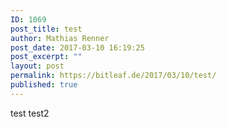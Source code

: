 ```yaml
---
ID: 1069
post_title: test
author: Mathias Renner
post_date: 2017-03-10 16:19:25
post_excerpt: ""
layout: post
permalink: https://bitleaf.de/2017/03/10/test/
published: true
---
```

test test2
